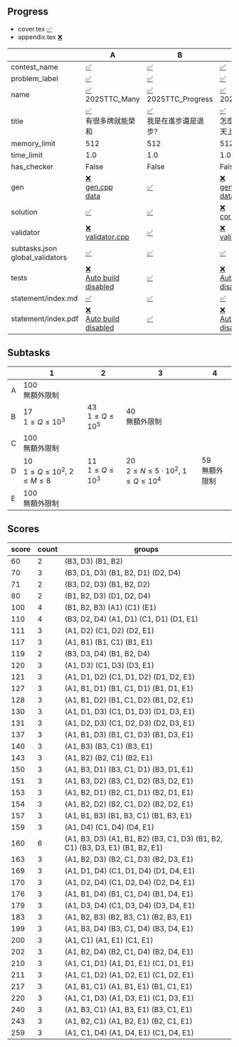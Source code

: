
## Progress
<!-- progress start -->

- cover.tex [:white_check_mark:](cover.tex)
- appendix.tex [:x:](appendix.tex)

| | A | B | C | D | E |
| --- | --- | --- | --- | --- | --- |
| contest_name |  [:white_check_mark:](pA/problem.json) | [:white_check_mark:](pB/problem.json) | [:white_check_mark:](pC/problem.json) | [:white_check_mark:](pD/problem.json) | [:white_check_mark:](pE/problem.json) |
| problem_label |  [:white_check_mark:](pA/problem.json) | [:white_check_mark:](pB/problem.json) | [:white_check_mark:](pC/problem.json) | [:white_check_mark:](pD/problem.json) | [:white_check_mark:](pE/problem.json) |
| name |  [:white_check_mark:](pA/problem.json)<br>2025TTC_Many | [:white_check_mark:](pB/problem.json)<br>2025TTC_Progress | [:white_check_mark:](pC/problem.json)<br>2025TTC_Flying | [:white_check_mark:](pD/problem.json)<br>2025TTC_Fight | [:white_check_mark:](pE/problem.json)<br>2025TTC_ |
| title |  [:white_check_mark:](pA/problem.json)<br>有很多牌就能榮和 | [:white_check_mark:](pB/problem.json)<br>我是在進步還是退步? | [:white_check_mark:](pC/problem.json)<br>怎麼有人一直在天上飛? | [:white_check_mark:](pD/problem.json)<br>不要吵架了啦!!! | [:x:](pE/problem.json) |
| memory_limit |  512 | 512 | 512 | 512 | 512 |
| time_limit |  1.0 | 1.0 | 1.0 | 1.0 | 1.0 |
| has_checker |  False | False | False | False | False |
| gen | [:x:](pA/gen)<br>[gen.cpp](pA/gen/gen.cpp)<br>[data](pA/gen/data) | [:white_check_mark:](pB/gen) | [:x:](pC/gen)<br>[gen.cpp](pC/gen/gen.cpp)<br>[data](pC/gen/data) | [:white_check_mark:](pD/gen) | [:x:](pE/gen)<br>[gen.cpp](pE/gen/gen.cpp)<br>[data](pE/gen/data) |
| solution | [:white_check_mark:](pA/solution) | [:white_check_mark:](pB/solution) | [:x:](pC/solution)<br>[correct.cpp](pC/solution/correct.cpp) | [:white_check_mark:](pD/solution) | [:x:](pE/solution)<br>[correct.cpp](pE/solution/correct.cpp) |
| validator | [:x:](pA/validator)<br>[validator.cpp](pA/validator/validator.cpp) | [:white_check_mark:](pB/validator) | [:x:](pC/validator)<br>[validator.cpp](pC/validator/validator.cpp) | [:white_check_mark:](pD/validator) | [:x:](pE/validator)<br>[validator.cpp](pE/validator/validator.cpp) |
| subtasks.json<br>global_validators |  [:white_check_mark:](pA/subtasks.json) | [:white_check_mark:](pB/subtasks.json) | [:white_check_mark:](pC/subtasks.json) | [:white_check_mark:](pD/subtasks.json) | [:white_check_mark:](pE/subtasks.json) |
| tests | [:x:](pA/tests)<br>[Auto build disabled](pA/gen/DISABLE_AUTO_BUILD) | [:white_check_mark:](pB/tests) | [:x:](pC/tests)<br>[Auto build disabled](pC/gen/DISABLE_AUTO_BUILD) | [:white_check_mark:](pD/tests)<br>[Auto build disabled](pD/gen/DISABLE_AUTO_BUILD) | [:x:](pE/tests)<br>[Auto build disabled](pE/gen/DISABLE_AUTO_BUILD) |
| statement/index.md | [:white_check_mark:](pA/statement/index.md) | [:white_check_mark:](pB/statement/index.md) | [:white_check_mark:](pC/statement/index.md) | [:white_check_mark:](pD/statement/index.md) | [:x:](pE/statement/index.md) |
| statement/index.pdf | [:x:](pA/statement/index.pdf)<br>[Auto build disabled](pA/statement/DISABLE_AUTO_BUILD) | [:white_check_mark:](pB/statement/index.pdf) | [:x:](pC/statement/index.pdf)<br>[Auto build disabled](pC/statement/DISABLE_AUTO_BUILD) | [:white_check_mark:](pD/statement/index.pdf) | [:x:](pE/statement/index.pdf)<br>[Auto build disabled](pE/statement/DISABLE_AUTO_BUILD) |

<!-- progress end -->

## Subtasks
<!-- subtasks start -->

| | 1 | 2 | 3 | 4 |
| --- | --- | --- | --- | --- |
| A | 100<br>無額外限制 |
| B | 17<br>$1 \le Q \le 10^3$ | 43<br>$1 \le Q \le 10^5$ | 40<br>無額外限制 |
| C | 100<br>無額外限制 |
| D | 10<br>$1 \le Q \le 10^2$, $2 \le M \le 8$ | 11<br>$1 \le Q \le 10^3$ | 20<br>$2 \le N \le 5 \cdot 10 ^2$, $1 \le Q \le 10^4$ | 59<br>無額外限制 |
| E | 100<br>無額外限制 |

<!-- subtasks end -->

## Scores
<!-- scores start -->

| score | count | groups |
| --- | --- | --- |
| 60 | 2 | (B3, D3) (B1, B2) |
| 70 | 3 | (B3, D1, D3) (B1, B2, D1) (D2, D4) |
| 71 | 2 | (B3, D2, D3) (B1, B2, D2) |
| 80 | 2 | (B1, B2, D3) (D1, D2, D4) |
| 100 | 4 | (B1, B2, B3) (A1) (C1) (E1) |
| 110 | 4 | (B3, D2, D4) (A1, D1) (C1, D1) (D1, E1) |
| 111 | 3 | (A1, D2) (C1, D2) (D2, E1) |
| 117 | 3 | (A1, B1) (B1, C1) (B1, E1) |
| 119 | 2 | (B3, D3, D4) (B1, B2, D4) |
| 120 | 3 | (A1, D3) (C1, D3) (D3, E1) |
| 121 | 3 | (A1, D1, D2) (C1, D1, D2) (D1, D2, E1) |
| 127 | 3 | (A1, B1, D1) (B1, C1, D1) (B1, D1, E1) |
| 128 | 3 | (A1, B1, D2) (B1, C1, D2) (B1, D2, E1) |
| 130 | 3 | (A1, D1, D3) (C1, D1, D3) (D1, D3, E1) |
| 131 | 3 | (A1, D2, D3) (C1, D2, D3) (D2, D3, E1) |
| 137 | 3 | (A1, B1, D3) (B1, C1, D3) (B1, D3, E1) |
| 140 | 3 | (A1, B3) (B3, C1) (B3, E1) |
| 143 | 3 | (A1, B2) (B2, C1) (B2, E1) |
| 150 | 3 | (A1, B3, D1) (B3, C1, D1) (B3, D1, E1) |
| 151 | 3 | (A1, B3, D2) (B3, C1, D2) (B3, D2, E1) |
| 153 | 3 | (A1, B2, D1) (B2, C1, D1) (B2, D1, E1) |
| 154 | 3 | (A1, B2, D2) (B2, C1, D2) (B2, D2, E1) |
| 157 | 3 | (A1, B1, B3) (B1, B3, C1) (B1, B3, E1) |
| 159 | 3 | (A1, D4) (C1, D4) (D4, E1) |
| 160 | 6 | (A1, B3, D3) (A1, B1, B2) (B3, C1, D3) (B1, B2, C1) (B3, D3, E1) (B1, B2, E1) |
| 163 | 3 | (A1, B2, D3) (B2, C1, D3) (B2, D3, E1) |
| 169 | 3 | (A1, D1, D4) (C1, D1, D4) (D1, D4, E1) |
| 170 | 3 | (A1, D2, D4) (C1, D2, D4) (D2, D4, E1) |
| 176 | 3 | (A1, B1, D4) (B1, C1, D4) (B1, D4, E1) |
| 179 | 3 | (A1, D3, D4) (C1, D3, D4) (D3, D4, E1) |
| 183 | 3 | (A1, B2, B3) (B2, B3, C1) (B2, B3, E1) |
| 199 | 3 | (A1, B3, D4) (B3, C1, D4) (B3, D4, E1) |
| 200 | 3 | (A1, C1) (A1, E1) (C1, E1) |
| 202 | 3 | (A1, B2, D4) (B2, C1, D4) (B2, D4, E1) |
| 210 | 3 | (A1, C1, D1) (A1, D1, E1) (C1, D1, E1) |
| 211 | 3 | (A1, C1, D2) (A1, D2, E1) (C1, D2, E1) |
| 217 | 3 | (A1, B1, C1) (A1, B1, E1) (B1, C1, E1) |
| 220 | 3 | (A1, C1, D3) (A1, D3, E1) (C1, D3, E1) |
| 240 | 3 | (A1, B3, C1) (A1, B3, E1) (B3, C1, E1) |
| 243 | 3 | (A1, B2, C1) (A1, B2, E1) (B2, C1, E1) |
| 259 | 3 | (A1, C1, D4) (A1, D4, E1) (C1, D4, E1) |

<!-- scores end -->
